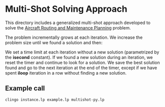 # Multi-Shot Solving Approach

This directory includes a generalized multi-shot approach developed to solve the [Aircraft Routing and Maintenance Planning](https://graz.pure.elsevier.com/en/publications/an-asp-multi-shot-encoding-for-the-aircraft-routing-and-maintenan) problem.

The problem incrementally grows at each iteration. 
We increase the problem size until we found a solution and then:

We set a time limit at each iteration without a new solution (parametrized by the **isecond** constant). 
If we found a new solution during an iteration, we reset the timer and continue to look for a solution.
We save the best solution found and go to the next iteration at the end of the timer, except if we have spent **iloop** iteration in a row without finding a new solution.

## Example call

    clingo instance.lp example.lp multishot-py.lp
